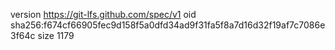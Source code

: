 version https://git-lfs.github.com/spec/v1
oid sha256:f674cf66905fec9d158f5a0dfd34ad9f31fa5f8a7d16d32f19af7c7086e3f64c
size 1179
